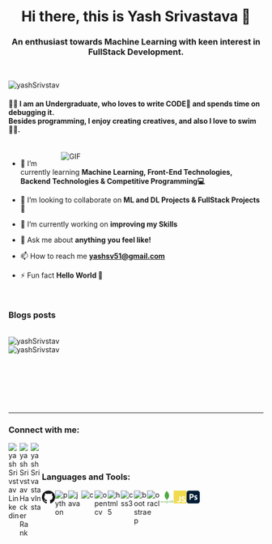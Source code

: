 <h1 align="center">Hi there, this is Yash Srivastava 👋</h1>
<h3 align="center">An enthusiast towards Machine Learning with keen interest in FullStack Development.</h3>

<br>

<p align="left"> <img src="https://komarev.com/ghpvc/?username=yashSrivstav" alt="yashSrivstav" /> </p>

#### 👩‍🎓 I am an Undergraduate, who loves to write CODE👾 and spends time on debugging it.<br>Besides programming, I enjoy creating creatives, and also I love to swim🏊‍♂️.

<br />
<img align="right" alt="GIF" src="https://images.squarespace-cdn.com/content/v1/5769fc401b631bab1addb2ab/1541580611624-TE64QGKRJG8SWAIUS7NS/ke17ZwdGBToddI8pDm48kPoswlzjSVMM-SxOp7CV59BZw-zPPgdn4jUwVcJE1ZvWQUxwkmyExglNqGp0IvTJZamWLI2zvYWH8K3-s_4yszcp2ryTI0HqTOaaUohrI8PI6FXy8c9PWtBlqAVlUS5izpdcIXDZqDYvprRqZ29Pw0o/coding-freak.gif?format=750w" width="400px" />

- 🌱 I’m currently learning **Machine Learning, Front-End Technologies, Backend Technologies & Competitive Programming💻**

- 👯 I’m looking to collaborate on **ML and DL Projects & FullStack Projects🤖**

- 🔭 I’m currently working on **improving my Skills**

- 💬 Ask me about **anything you feel like!**

- 📫 How to reach me **yashsv51@gmail.com**

- ⚡ Fun fact **Hello World 🤣**

<br>

### Blogs posts
<!-- BLOG-POST-LIST:START -->
<!-- BLOG-POST-LIST:END -->
<br>

<img src="https://github-readme-stats.vercel.app/api/top-langs/?username=yashSrivstav&layout=compact&hide=html&hide_border=true,issues&theme=gruvbox" alt="yashSrivstav" />
<br />
<img align="left" src="https://github-readme-stats.vercel.app/api?username=yashSrivstav&show_icons=true&hide_border=true&count_private=true&hide=prs,issues&theme=gruvbox" alt="yashSrivstav" />
<br />
<br />
<br />
<br />
<br />
<br />
<br />

<hr>

### Connect with me:
<a href="https://www.linkedin.com/in/yashSrivstav/" target="_blank">
  <img align="left" alt="yashSrivstavLinkedin" | Linkedin" title="LinkedIn"  width="22px" src="https://cdn.jsdelivr.net/npm/simple-icons@v3/icons/linkedin.svg" > 
</a>                                                                                                                                     
<a href="https://www.hackerrank.com/_181500829" target="_blank">
  <img align="left" alt="yashSrivstavHackerRank" | HackerRank" title="HackerRank" width="22px" src="https://cdn.jsdelivr.net/npm/simple-icons@v3/icons/hackerrank.svg"> 
</a>               
<a href="https://www.instagram.com/yashsrivstav/" target="_blank">
  <img align="left" alt="yashSrivastavInsta" title="Instagram" width="22px" src="https://cdn.jsdelivr.net/npm/simple-icons@3.0.1/icons/instagram.svg">
</a>
<br />
<br />

### Languages and Tools:
<img align="left" alt="GitHub" title="Github" width="26px" src="https://raw.githubusercontent.com/github/explore/78df643247d429f6cc873026c0622819ad797942/topics/github/github.png" />

<img align="left" alt="python" title="Python" width="26px" src="https://devicons.github.io/devicon/devicon.git/icons/python/python-original.svg" />

<img align="left" alt="java" title="Java" width="26px" src="https://devicons.github.io/devicon/devicon.git/icons/java/java-original-wordmark.svg" />

<img align="left" alt="c" title="C" width="26px" src="https://devicons.github.io/devicon/devicon.git/icons/c/c-original.svg" />

<img align="left" alt="opencv" title="OpenCV" width="26px" src="https://www.vectorlogo.zone/logos/opencv/opencv-icon.svg" width="40" />

<img align="left" alt="html5" title="HTML5" width="26px" src="https://devicons.github.io/devicon/devicon.git/icons/html5/html5-original-wordmark.svg" />

<img align="left" alt="css3" title="CSS3" width="26px" src="https://devicons.github.io/devicon/devicon.git/icons/css3/css3-original-wordmark.svg" />

<img align="left" alt="bootstrap" title="Bootstrap4 & Bootstrap5" width="26px" src="https://devicons.github.io/devicon/devicon.git/icons/bootstrap/bootstrap-plain.svg" /> 

<img align="left" alt="oracle" title="Oracle" width="26px" src="https://devicons.github.io/devicon/devicon.git/icons/oracle/oracle-original.svg" /> 

<img align="left" alt="Mongo" title="Mongo" width="26px" src="https://raw.githubusercontent.com/devicons/devicon/master/icons/mongodb/mongodb-plain-wordmark.svg" /> 

<img align="left" alt="JavaScript" title="JavaScript" width="26px" src="https://raw.githubusercontent.com/devicons/devicon/master/icons/javascript/javascript-plain.svg" /> 

<img align="left" alt="PhotoShop" title="PhotoShop" width="26px" src="https://raw.githubusercontent.com/devicons/devicon/master/icons/photoshop/photoshop-plain.svg" /> 

<br /><br />
